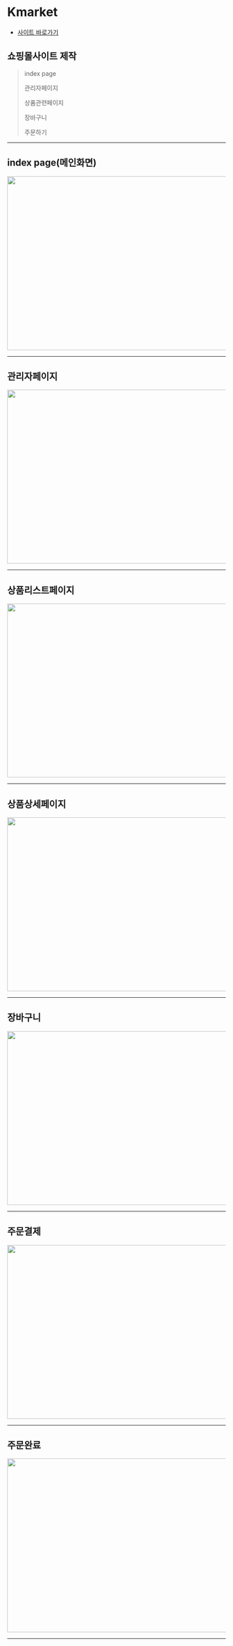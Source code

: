 <h1>Kmarket</h1>

* [사이트 바로가기](http://13.209.84.189:8080/Kmarket/) <br/>

## 쇼핑몰사이트 제작
> index page
> 
> 관리자페이지
> 
> 상품관련페이지
> 
> 장바구니
> 
> 주문하기

---


## index page(메인화면)

<img src="https://user-images.githubusercontent.com/88361186/147377370-7c5252b9-33e8-496d-826c-037d05a3bc84.png" width="600" height="400"/>

---

## 관리자페이지

<img src="https://user-images.githubusercontent.com/88361186/147377682-47e46e79-4a3b-48fe-b8bf-a58297b118a1.png" width="600" height="400"/>

---

## 상품리스트페이지

<img src="https://user-images.githubusercontent.com/88361186/147377726-3f55221c-4a73-46f1-b784-0674944f4d22.png" width="600" height="400"/>

---

## 상품상세페이지

<img src="https://user-images.githubusercontent.com/88361186/147377746-30d79a36-b142-4da2-ab94-79ea5e74e96b.png" width="600" height="400"/>

---

## 장바구니

<img src="https://user-images.githubusercontent.com/88361186/147377753-a4a44a43-dac1-49c2-897c-f4dd9f1ed347.png" width="600" height="400"/>

---

## 주문결제

<img src="https://user-images.githubusercontent.com/88361186/147377760-84bcba4e-0d67-4b68-bbcd-9201aec944d2.png" width="600" height="400"/>

---

## 주문완료

<img src="https://user-images.githubusercontent.com/88361186/147377767-92f56cd9-f92b-414a-9fc1-47d5f51e004e.png" width="600" height="400"/>

---
